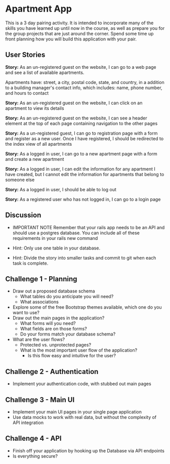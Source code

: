 # Apartment App

This is a 3 day pairing activity.  It is intended to incorporate many of the skills you have learned up until now in the course, as well as prepare you for the group projects that are just around the corner.  Spend some time up front planning how you will build this application with your pair.

## User Stories

**Story:** As an un-registered guest on the website, I can go to a web page and see a list of available apartments.

Apartments have: street, a city, postal code, state, and country, in a addition to a building manager's contact info, which includes: name, phone number, and hours to contact

**Story:** As an un-registered guest on the website, I can click on an apartment to view its details

**Story:** As an un-registered guest on the website, I can see a header element at the top of each page containing navigation to the other pages

**Story:** As a un-registered guest, I can go to registration page with a form and register as a new user. Once I have registered, I should be redirected to the index view of all apartments

**Story:** As a logged in user, I can go to a new apartment page with a form and create a new apartment

**Story:** As a logged in user, I can edit the information for any apartment I have created, but I cannot edit the information for apartments that belong to someone else

**Story:** As a logged in user, I should be able to log out

**Story:** As a registered user who has not logged in, I can go to a login page


## Discussion

* IMPORTANT NOTE
Remember that your rails app needs to be an API and should use a postgres database. You can include all of these requirements in your rails new command

* Hint: Only use one table in your database.
* Hint: Divide the story into smaller tasks and commit to git when each task is complete.


## Challenge 1 - Planning

* Draw out a proposed database schema
  - What tables do you anticipate you will need?
  - What associations
* Explore some of the free Bootstrap themes available, which one do you want to use?
* Draw out the main pages in the application?
  - What forms will you need?
  - What fields are on those forms?
  - Do your forms match your database schema?
* What are the user flows?
  - Protected vs. unprotected pages?
  - What is the most important user flow of the application?
    - Is this flow easy and intuitive for the user?


## Challenge 2 - Authentication

* Implement your authentication code, with stubbed out main pages


## Challenge 3 - Main UI
* Implement your main UI pages in your single page application
* Use data mocks to work with real data, but without the complexity of API integration


## Challenge 4 - API
* Finish off your application by hooking up the Database via API endpoints
* Is everything secure?
